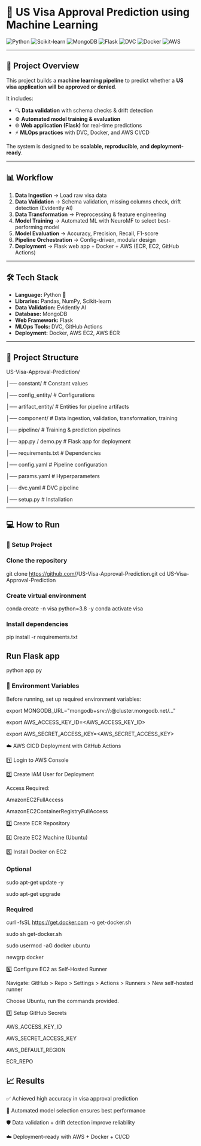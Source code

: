 # 🛂 US Visa Approval Prediction using Machine Learning  

![Python](https://img.shields.io/badge/Python-3.8-blue?style=for-the-badge&logo=python)
![Scikit-learn](https://img.shields.io/badge/Scikit--learn-ML%20Models-F7931E?style=for-the-badge&logo=scikit-learn)
![MongoDB](https://img.shields.io/badge/MongoDB-Database-47A248?style=for-the-badge&logo=mongodb)
![Flask](https://img.shields.io/badge/Flask-Web%20App-black?style=for-the-badge&logo=flask)
![DVC](https://img.shields.io/badge/DVC-MLOps-purple?style=for-the-badge&logo=dvc)
![Docker](https://img.shields.io/badge/Docker-Containerization-2496ED?style=for-the-badge&logo=docker)
![AWS](https://img.shields.io/badge/AWS-Deployment-232F3E?style=for-the-badge&logo=amazon-aws)

---

## 📌 Project Overview  
This project builds a **machine learning pipeline** to predict whether a **US visa application will be approved or denied**.  

It includes:  
- 🔍 **Data validation** with schema checks & drift detection  
- ⚙️ **Automated model training & evaluation**  
- 🌐 **Web application (Flask)** for real-time predictions  
- ⚡ **MLOps practices** with DVC, Docker, and AWS CI/CD  

The system is designed to be **scalable, reproducible, and deployment-ready**.  

---

## 📊 Workflow  

1. **Data Ingestion** → Load raw visa data  
2. **Data Validation** → Schema validation, missing columns check, drift detection (Evidently AI)  
3. **Data Transformation** → Preprocessing & feature engineering  
4. **Model Training** → Automated ML with NeuroMF to select best-performing model  
5. **Model Evaluation** → Accuracy, Precision, Recall, F1-score  
6. **Pipeline Orchestration** → Config-driven, modular design  
7. **Deployment** → Flask web app + Docker + AWS (ECR, EC2, GitHub Actions)  

---

## 🛠 Tech Stack  

- **Language:** Python 🐍  
- **Libraries:** Pandas, NumPy, Scikit-learn  
- **Data Validation:** Evidently AI  
- **Database:** MongoDB  
- **Web Framework:** Flask  
- **MLOps Tools:** DVC, GitHub Actions  
- **Deployment:** Docker, AWS EC2, AWS ECR  

---

## 📂 Project Structure  

US-Visa-Approval-Prediction/

│── constant/ # Constant values

│── config_entity/ # Configurations

│── artifact_entity/ # Entities for pipeline artifacts

│── component/ # Data ingestion, validation, transformation, training

│── pipeline/ # Training & prediction pipelines

│── app.py / demo.py # Flask app for deployment

│── requirements.txt # Dependencies

│── config.yaml # Pipeline configuration

│── params.yaml # Hyperparameters

│── dvc.yaml # DVC pipeline

│── setup.py # Installation


---

## 💻 How to Run  

### 🔹 Setup Project  

### Clone the repository
git clone https://github.com/<your-username>/US-Visa-Approval-Prediction.git
cd US-Visa-Approval-Prediction

### Create virtual environment
conda create -n visa python=3.8 -y
conda activate visa

### Install dependencies
pip install -r requirements.txt

## Run Flask app
python app.py

### 🔑 Environment Variables

Before running, set up required environment variables:

export MONGODB_URL="mongodb+srv://<username>:<password>@cluster.mongodb.net/..."

export AWS_ACCESS_KEY_ID=<AWS_ACCESS_KEY_ID>

export AWS_SECRET_ACCESS_KEY=<AWS_SECRET_ACCESS_KEY>

☁️ AWS CICD Deployment with GitHub Actions

1️⃣ Login to AWS Console

2️⃣ Create IAM User for Deployment

Access Required:

AmazonEC2FullAccess

AmazonEC2ContainerRegistryFullAccess

3️⃣ Create ECR Repository

4️⃣ Create EC2 Machine (Ubuntu)

5️⃣ Install Docker on EC2

### Optional

sudo apt-get update -y

sudo apt-get upgrade

### Required

curl -fsSL https://get.docker.com -o get-docker.sh

sudo sh get-docker.sh

sudo usermod -aG docker ubuntu

newgrp docker

6️⃣ Configure EC2 as Self-Hosted Runner

Navigate:
GitHub > Repo > Settings > Actions > Runners > New self-hosted runner

Choose Ubuntu, run the commands provided.

7️⃣ Setup GitHub Secrets

AWS_ACCESS_KEY_ID

AWS_SECRET_ACCESS_KEY

AWS_DEFAULT_REGION

ECR_REPO

## 📈 Results

✅ Achieved high accuracy in visa approval prediction

🚀 Automated model selection ensures best performance

🛡️ Data validation + drift detection improve reliability

☁️ Deployment-ready with AWS + Docker + CI/CD
